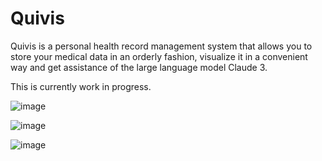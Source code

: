 # Quivis
Quivis is a personal health record management system that allows you to store your medical data in an orderly fashion, visualize it in a convenient way and get assistance of the large language model Claude 3. 

This is currently work in progress.

![image](https://github.com/tobiaskroell/quivis/assets/66690169/3b4e9cf6-b2eb-4766-a2cd-5b86a445e2bd)

![image](https://github.com/tobiaskroell/quivis/assets/66690169/7cffc536-2973-4455-9b51-e4790af73e6c)

![image](https://github.com/tobiaskroell/quivis/assets/66690169/102b15ba-9141-4c14-9eaa-600936577084)
